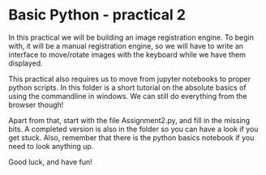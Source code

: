 # Basic Python - practical 2

In this practical we will be building an image registration engine. To begin with, it will be a manual registration engine, 
so we will have to write an interface to move/rotate images with the keyboard while we have them displayed.

This practical also requires us to move from jupyter notebooks to proper python scripts. In this folder is a short tutorial 
on the absolute basics of using the commandline in windows. We can still do everything from the browser though!

Apart from that, start with the file Assignment2.py, and fill in the missing bits. A completed version is also in the folder
so you can have a look if you get stuck. Also, remember that there is the python basics notebook if you need to look anything up.

Good luck, and have fun!
